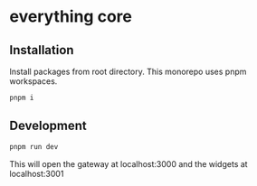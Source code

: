 # everything core

## Installation

Install packages from root directory. This monorepo uses pnpm workspaces.

```bash
pnpm i
```

## Development

```bash
pnpm run dev
```

This will open the gateway at localhost:3000 and the widgets at localhost:3001
